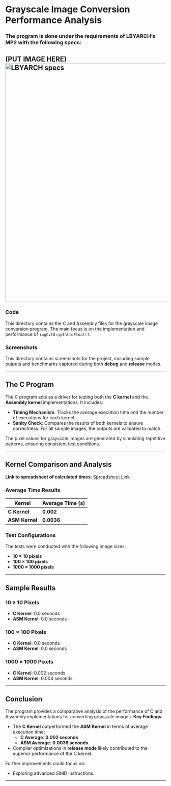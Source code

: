 # **Grayscale Image Conversion Performance Analysis**

### The program is done under the requirements of **LBYARCH’s MP2** with the following specs:
(PUT IMAGE HERE)
<img src="./Screenshots/Specs.png" alt="LBYARCH specs" width="750">
---

### **Code**
This directory contains the C and Assembly files for the grayscale image conversion program. The main focus is on the implementation and performance of `imgCvtGrayInttoFloat()`.

### **Screenshots**
This directory contains screenshots for the project, including sample outputs and benchmarks captured during both **debug** and **release** modes.

---

## **The C Program**

The C program acts as a driver for testing both the **C kernel** and the **Assembly kernel** implementations. It includes:
- **Timing Mechanism**: Tracks the average execution time and the number of executions for each kernel.
- **Sanity Check**: Compares the results of both kernels to ensure correctness. For all sample images, the outputs are validated to match.

The pixel values for grayscale images are generated by simulating repetitive patterns, ensuring consistent test conditions.

---

## **Kernel Comparison and Analysis**

**Link to spreadsheet of calculated times**: [Spreadsheet Link](https://docs.google.com/spreadsheets/d/1qkgr50_etCSEWVcwX_pWXPhYjsyRcSBH_XRQo5S-RwE/edit?usp=sharing)

### **Average Time Results**

| Kernel       | Average Time (s) |
|--------------|-------------------|
| **C Kernel** | **0.002**         |
| **ASM Kernel** | **0.0036**      |

### **Test Configurations**
The tests were conducted with the following image sizes:
- **10 × 10 pixels**
- **100 × 100 pixels**
- **1000 × 1000 pixels**

---

## **Sample Results**

### **10 × 10 Pixels**
- **C Kernel**: 0.0 seconds  
- **ASM Kernel**: 0.0 seconds  

### **100 × 100 Pixels**
- **C Kernel**: 0.0 seconds  
- **ASM Kernel**: 0.0 seconds  

### **1000 × 1000 Pixels**
- **C Kernel**: 0.002 seconds  
- **ASM Kernel**: 0.004 seconds  


---

## **Conclusion**

The program provides a comparative analysis of the performance of C and Assembly implementations for converting grayscale images. **Key Findings**:
- The **C Kernel** outperformed the **ASM Kernel** in terms of average execution time:
  - **C Average**: **0.002 seconds**
  - **ASM Average**: **0.0036 seconds**
- Compiler optimizations in **release mode** likely contributed to the superior performance of the C kernel.

Further improvements could focus on:
- Exploring advanced SIMD instructions.

--- 
